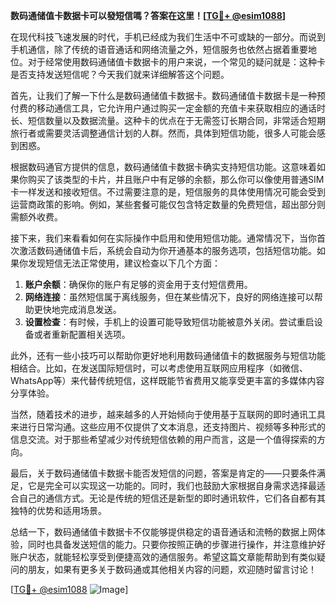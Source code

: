 **数码通储值卡数据卡可以發短信嗎？答案在这里！[[TG💪+ @esim1088](https://t.me/s/esim1088)]**

在现代科技飞速发展的时代，手机已经成为我们生活中不可或缺的一部分。而说到手机通信，除了传统的语音通话和网络流量之外，短信服务也依然占据着重要地位。对于经常使用数码通储值卡数据卡的用户来说，一个常见的疑问就是：这种卡是否支持发送短信呢？今天我们就来详细解答这个问题。

首先，让我们了解一下什么是数码通储值卡数据卡。数码通储值卡数据卡是一种预付费的移动通信工具，它允许用户通过购买一定金额的充值卡来获取相应的通话时长、短信数量以及数据流量。这种卡的优点在于无需签订长期合同，非常适合短期旅行者或需要灵活调整通信计划的人群。然而，具体到短信功能，很多人可能会感到困惑。

根据数码通官方提供的信息，数码通储值卡数据卡确实支持短信功能。这意味着如果你购买了该类型的卡片，并且账户中有足够的余额，那么你可以像使用普通SIM卡一样发送和接收短信。不过需要注意的是，短信服务的具体使用情况可能会受到运营商政策的影响。例如，某些套餐可能仅包含特定数量的免费短信，超出部分则需额外收费。

接下来，我们来看看如何在实际操作中启用和使用短信功能。通常情况下，当你首次激活数码通储值卡后，系统会自动为你开通基本的服务选项，包括短信功能。如果你发现短信无法正常使用，建议检查以下几个方面：

1. **账户余额**：确保你的账户有足够的资金用于支付短信费用。
2. **网络连接**：虽然短信属于离线服务，但在某些情况下，良好的网络连接可以帮助更快地完成消息发送。
3. **设置检查**：有时候，手机上的设置可能导致短信功能被意外关闭。尝试重启设备或者重新配置相关选项。

此外，还有一些小技巧可以帮助你更好地利用数码通储值卡的数据服务与短信功能相结合。比如，在发送国际短信时，可以考虑使用互联网应用程序（如微信、WhatsApp等）来代替传统短信，这样既能节省费用又能享受更丰富的多媒体内容分享体验。

当然，随着技术的进步，越来越多的人开始倾向于使用基于互联网的即时通讯工具来进行日常沟通。这些应用不仅提供了文本消息，还支持图片、视频等多种形式的信息交流。对于那些希望减少对传统短信依赖的用户而言，这是一个值得探索的方向。

最后，关于数码通储值卡数据卡能否发短信的问题，答案是肯定的——只要条件满足，它是完全可以实现这一功能的。同时，我们也鼓励大家根据自身需求选择最适合自己的通信方式。无论是传统的短信还是新型的即时通讯软件，它们各自都有其独特的优势和适用场景。

总结一下，数码通储值卡数据卡不仅能够提供稳定的语音通话和流畅的数据上网体验，同时也具备发送短信的能力。只要你按照正确的步骤进行操作，并注意维护好账户状态，就能轻松享受到便捷高效的通信服务。希望这篇文章能帮助到有类似疑问的朋友，如果有更多关于数码通或其他相关内容的问题，欢迎随时留言讨论！

[[TG💪+ @esim1088](https://t.me/s/esim1088) ![Image](https://i.postimg.cc/4NQfJmqS/Snipaste-2025-05-13-00-14-12.png)]